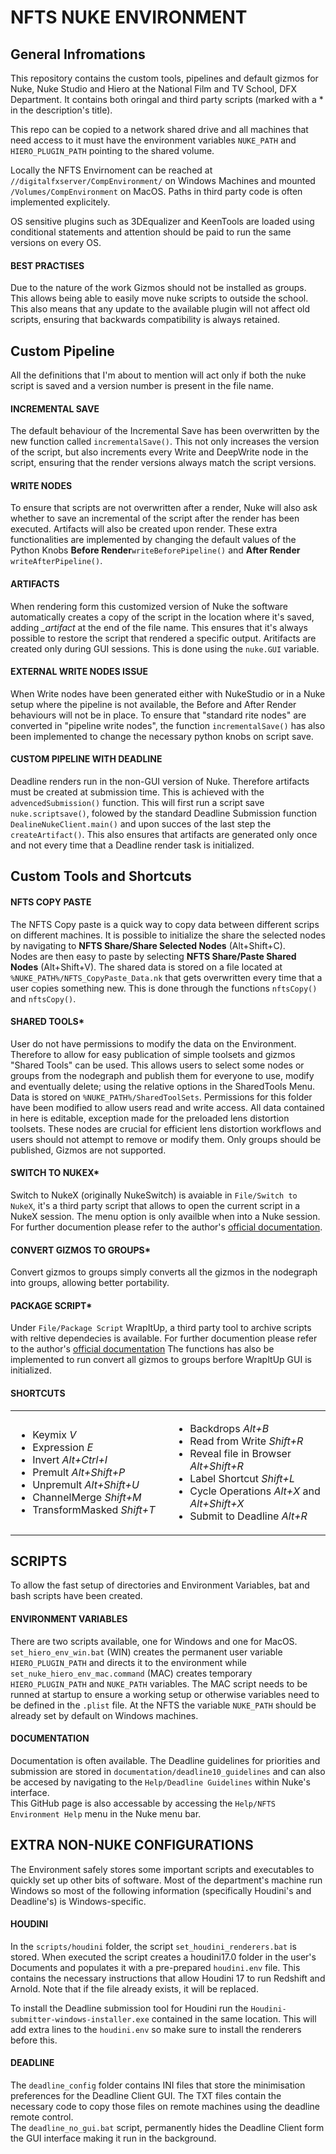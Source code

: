 # NFTS NUKE ENVIRONMENT

<h2>General Infromations</h2>

This repository contains the custom tools, pipelines and default gizmos for Nuke, Nuke Studio and Hiero at the National Film and TV School, DFX Department. It contains both oringal and third party scripts (marked with a * in the description's title).

This repo can be copied to a network shared drive and all machines that need access to it must have the environment variables <code>NUKE_PATH</code> and <code>HIERO_PLUGIN_PATH</code> pointing to the shared volume.

Locally the NFTS Envirnoment can be reached at <code>//digitalfxserver/CompEnvironment/</code> on Windows Machines and mounted <code>/Volumes/CompEnvironment</code> on MacOS. Paths in third party code is often implemented explicitely.

OS sensitive plugins such as 3DEqualizer and KeenTools are loaded using conditional statements and attention should be paid to run the same versions on every OS.

<h4>BEST PRACTISES</h4>
Due to the nature of the work Gizmos should not be installed as groups. This allows being able to easily move nuke scripts to outside the school. This also means that any update to the available plugin will not affect old scripts, ensuring that backwards compatibility is always retained.

<h2>Custom Pipeline</h2>

All the definitions that I'm about to mention will act only if both the nuke script is saved and a version number is present in the file name.

<h4>INCREMENTAL SAVE</h4>

The default behaviour of the Incremental Save has been overwritten by the new function called <code>incrementalSave()</code>. This not only increases the version of the script, but also increments every Write and DeepWrite node in the script, ensuring that the render versions always match the script versions.

<h4>WRITE NODES</h4>

To ensure that scripts are not overwritten after a render, Nuke will also ask whether to save an incremental of the script after the render has been executed. Artifacts will also be created upon render.
These extra functionalities are implemented by changing the default values of the Python Knobs <b>Before Render</b><code>writeBeforePipeline()</code> and <b>After Render</b> <code>writeAfterPipeline()</code>.

<h4>ARTIFACTS</h4>

When rendering form this customized version of Nuke the software automatically creates a copy of the script in the location where it's saved, adding <i>_artifact</i> at the end of the file name. This ensures that it's always possible to restore the script that rendered a specific output. Aritifacts are created only during GUI sessions. This is done using the <code>nuke.GUI</code> variable.

<h4>EXTERNAL WRITE NODES ISSUE</h4>
When Write nodes have been generated either with NukeStudio or in a Nuke setup where the pipeline is not available, the Before and After Render behaviours will not be in place.
To ensure that "standard rite nodes" are converted in "pipeline write nodes", the function <code>incrementalSave()</code> has also been implemented to change the necessary python knobs on script save. 

<h4>CUSTOM PIPELINE WITH DEADLINE</h4>
Deadline renders run in the non-GUI version of Nuke. Therefore artifacts must be created at submission time.
This is achieved with the <code>advencedSubmission()</code> function. This will first run a script save <code>nuke.scriptsave()</code>, folowed by the standard Deadline Submission function <code>DealineNukeClient.main()</code> and upon succes of the last step the <code>createArtifact()</code>. 
This also ensures that artifacts are generated only once and not every time that a Deadline render task is initialized.

<h2>Custom Tools and Shortcuts</h2>

<h4>NFTS COPY PASTE</h4>

The NFTS Copy paste is a quick way to copy data between different scrips on different machines.
It is possible to initialize the share the selected nodes by navigating to <b>NFTS Share/Share Selected Nodes</b> (Alt+Shift+C).
</br>Nodes are then easy to paste by selecting <b>NFTS Share/Paste Shared Nodes</b> (Alt+Shift+V).
The shared data is stored on a file located at <code>%NUKE_PATH%/NFTS_CopyPaste_Data.nk</code> that gets overwritten every time that a user copies something new.
This is done through the functions <code>nftsCopy()</code> and <code>nftsCopy()</code>.

<h4>SHARED TOOLS*</h4>

User do not have permissions to modify the data on the Environment. Therefore to allow for easy publication of simple toolsets and gizmos "Shared Tools" can be used. 
This allows users to select some nodes or groups from the nodegraph and publish them for everyone to use, modify and eventually delete; using the relative options in the SharedTools Menu.
Data is stored on <code>%NUKE_PATH%/SharedToolSets</code>. Permissions for this folder have been modified to allow users read and write access. All data contained in here is editable, exception made for the preloaded lens distortion toolsets. These nodes are crucial for efficient lens distortion workflows and users should not attempt to remove or modify them. Only groups should be published, Gizmos are not supported.

<h4>SWITCH TO NUKEX*</h4>
Switch to NukeX (originally NukeSwitch) is avaiable in <code>File/Switch to NukeX</code>, it's a third party script that allows to open the current script in a NukeX session. The menu option is only availble when into a Nuke session. For further documention please refer to the author's <a href="https://github.com/franklinvfx/NukeSwitch-Script-for-Nuke">official documentation</a>.

<h4>CONVERT GIZMOS TO GROUPS*</h4>
Convert gizmos to groups simply converts all the gizmos in the nodegraph into groups, allowing better portability.

<h4>PACKAGE SCRIPT*</h4>
Under <code>File/Package Script</code> WrapItUp, a third party tool to archive scripts with reltive dependecies is available. For further documention please refer to the author's <a href="https://maxvanleeuwen.com/project/collect-nuke-scripts-wrapitup/">official documentation</a>
The functions has also be implemented to run convert all gizmos to groups berfore WrapItUp GUI is initialized. 

<h4>SHORTCUTS</h4>

<table>
  <tr>
    <td width="50%">
      <ul>
        <li>Keymix         <i>V</i></li>
          <li>Expression      <i>E</i></li>
  <li>Invert          <i>Alt+Ctrl+I</i></li>
  <li>Premult         <i>Alt+Shift+P</i></li>
  <li>Unpremult       <i>Alt+Shift+U</i></li>
  <li>ChannelMerge    <i>Shift+M</i></li>
  <li>TransformMasked  <i>Shift+T</i></li>
      </ul>
    </td>
    <td width="50%">
      <ul>
        <li>Backdrops       <i>Alt+B</i></li>
        <li>Read from Write       <i>Shift+R</i></li>
        <li>Reveal file in Browser      <i>Alt+Shift+R</i></li>
        <li>Label Shortcut       <i>Shift+L</i></li>
        <li>Cycle Operations       <i>Alt+X</i> and <i>Alt+Shift+X</i></li>
        <li>Submit to Deadline      <i>Alt+R</i></li>
      </ul>
    </td>
  </tr>
</table>

<h2>SCRIPTS</h2>

To allow the fast setup of directories and Environment Variables, bat and bash scripts have been created.

<h4>ENVIRONMENT VARIABLES</h4>

There are two scripts available, one for Windows and one for MacOS.
<code>set_hiero_env_win.bat</code> (WIN) creates the permanent user variable <code>HIERO_PLUGIN_PATH</code> and directs it to the environment while <code>set_nuke_hiero_env_mac.command</code> (MAC) creates temporary <code>HIERO_PLUGIN_PATH</code> and <code>NUKE_PATH</code> variables. The MAC script needs to be runned at startup to ensure a working setup or otherwise variables need to be defined in the <code>.plist</code> file. At the NFTS the variable <code>NUKE_PATH</code> should be already set by default on Windows machines.

<h4>DOCUMENTATION</h4>

Documentation is often available. The Deadline guidelines for priorities and submission are stored in <code>documentation/deadline10_guidelines</code> and can also be accesed by navigating to the <code>Help/Deadline Guidelines</code> within Nuke's interface.
</br>This GitHub page is also accessable by accessing the <code>Help/NFTS Environment Help</code> menu in the Nuke menu bar.

<h2>EXTRA NON-NUKE CONFIGURATIONS</h2>

The Environment safely stores some important scripts and executables to quickly set up other bits of software. Most of the department's machine run Windows so most of the following information (specifically Houdini's and Deadline's) is Windows-specific.

<h4>HOUDINI</h4>

In the <code>scripts/houdini</code> folder, the script <code>set_houdini_renderers.bat</code> is stored. When executed the script creates a houdini17.0 folder in the user's Documents and populates it with a pre-prepared <code>houdini.env</code> file. This contains the necessary instructions that allow Houdini 17 to run Redshift and Arnold. Note that if the file already exists, it will be replaced. 

To install the Deadline submission tool for Houdini run the <code>Houdini-submitter-windows-installer.exe</code> contained in the same location. This will add extra lines to the <code>houdini.env</code> so make sure to install the renderers before this.

<h4>DEADLINE</h4>
The <code>deadline_config</code> folder contains INI files that store the minimisation preferences for the Deadline Client GUI. The TXT files contain the necessary code to copy those files on remote machines using the deadline remote control.
</br>The <code>deadline_no_gui.bat</code> script, permanently hides the Deadline Client form the GUI interface making it run in the background. 
